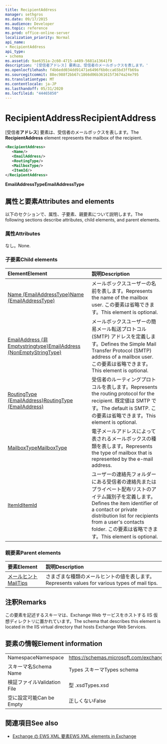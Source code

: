 ```yaml
---
title: RecipientAddress
manager: sethgros
ms.date: 09/17/2015
ms.audience: Developer
ms.topic: reference
ms.prod: office-online-server
localization_priority: Normal
api_name:
- RecipientAddress
api_type:
- schema
ms.assetid: 9ae6351a-2c60-4715-a489-5681a13641f9
description: '[受信者アドレス] 要素は、受信者のメールボックスを表します。'
ms.openlocfilehash: f4b6edd034dd91471e6496f6b0cca65bd3ffb69a
ms.sourcegitcommit: 88ec988f2bb67c1866d06b361615f3674a24e795
ms.translationtype: MT
ms.contentlocale: ja-JP
ms.lasthandoff: 05/31/2020
ms.locfileid: "44465850"
---
```

# <a name="recipientaddress"></a><span data-ttu-id="267cc-103">RecipientAddress</span><span class="sxs-lookup"><span data-stu-id="267cc-103">RecipientAddress</span></span>

<span data-ttu-id="267cc-104">[受信者**アドレス**] 要素は、受信者のメールボックスを表します。</span><span class="sxs-lookup"><span data-stu-id="267cc-104">The **RecipientAddress** element represents the mailbox of the recipient.</span></span> 
  
```xml
<RecipientAddress>
   <Name/>
   <EmailAddress/>
   <RoutingType/>
   <MailboxType/>
   <ItemId/>
</RecipientAddress>
```

 <span data-ttu-id="267cc-105">**EmailAddressType**</span><span class="sxs-lookup"><span data-stu-id="267cc-105">**EmailAddressType**</span></span>
## <a name="attributes-and-elements"></a><span data-ttu-id="267cc-106">属性と要素</span><span class="sxs-lookup"><span data-stu-id="267cc-106">Attributes and elements</span></span>

<span data-ttu-id="267cc-107">以下のセクションで、属性、子要素、親要素について説明します。</span><span class="sxs-lookup"><span data-stu-id="267cc-107">The following sections describe attributes, child elements, and parent elements.</span></span>
  
### <a name="attributes"></a><span data-ttu-id="267cc-108">属性</span><span class="sxs-lookup"><span data-stu-id="267cc-108">Attributes</span></span>

<span data-ttu-id="267cc-109">なし。</span><span class="sxs-lookup"><span data-stu-id="267cc-109">None.</span></span>
  
### <a name="child-elements"></a><span data-ttu-id="267cc-110">子要素</span><span class="sxs-lookup"><span data-stu-id="267cc-110">Child elements</span></span>

|<span data-ttu-id="267cc-111">**Element**</span><span class="sxs-lookup"><span data-stu-id="267cc-111">**Element**</span></span>|<span data-ttu-id="267cc-112">**説明**</span><span class="sxs-lookup"><span data-stu-id="267cc-112">**Description**</span></span>|
|:-----|:-----|
|[<span data-ttu-id="267cc-113">Name (EmailAddressType)</span><span class="sxs-lookup"><span data-stu-id="267cc-113">Name (EmailAddressType)</span></span>](name-emailaddresstype.md) <br/> |<span data-ttu-id="267cc-114">メールボックスユーザーの名前を表します。</span><span class="sxs-lookup"><span data-stu-id="267cc-114">Represents the name of the mailbox user.</span></span> <span data-ttu-id="267cc-115">この要素は省略できます。</span><span class="sxs-lookup"><span data-stu-id="267cc-115">This element is optional.</span></span>  <br/> |
|[<span data-ttu-id="267cc-116">EmailAddress (非 Emptystringtype)</span><span class="sxs-lookup"><span data-stu-id="267cc-116">EmailAddress (NonEmptyStringType)</span></span>](emailaddress-nonemptystringtype.md) <br/> |<span data-ttu-id="267cc-117">メールボックスユーザーの簡易メール転送プロトコル (SMTP) アドレスを定義します。</span><span class="sxs-lookup"><span data-stu-id="267cc-117">Defines the Simple Mail Transfer Protocol (SMTP) address of a mailbox user.</span></span> <span data-ttu-id="267cc-118">この要素は省略できます。</span><span class="sxs-lookup"><span data-stu-id="267cc-118">This element is optional.</span></span>  <br/> |
|[<span data-ttu-id="267cc-119">RoutingType (EmailAddress)</span><span class="sxs-lookup"><span data-stu-id="267cc-119">RoutingType (EmailAddress)</span></span>](routingtype-emailaddress.md) <br/> |<span data-ttu-id="267cc-120">受信者のルーティングプロトコルを表します。</span><span class="sxs-lookup"><span data-stu-id="267cc-120">Represents the routing protocol for the recipient.</span></span> <span data-ttu-id="267cc-121">既定値は SMTP です。</span><span class="sxs-lookup"><span data-stu-id="267cc-121">The default is SMTP.</span></span> <span data-ttu-id="267cc-122">この要素は省略できます。</span><span class="sxs-lookup"><span data-stu-id="267cc-122">This element is optional.</span></span>  <br/> |
|[<span data-ttu-id="267cc-123">MailboxType</span><span class="sxs-lookup"><span data-stu-id="267cc-123">MailboxType</span></span>](mailboxtype.md) <br/> |<span data-ttu-id="267cc-124">電子メールアドレスによって表されるメールボックスの種類を表します。</span><span class="sxs-lookup"><span data-stu-id="267cc-124">Represents the type of mailbox that is represented by the e-mail address.</span></span>  <br/> |
|[<span data-ttu-id="267cc-125">ItemId</span><span class="sxs-lookup"><span data-stu-id="267cc-125">ItemId</span></span>](itemid.md) <br/> |<span data-ttu-id="267cc-126">ユーザーの連絡先フォルダーにある受信者の連絡先またはプライベート配布リストのアイテム識別子を定義します。</span><span class="sxs-lookup"><span data-stu-id="267cc-126">Defines the item identifier of a contact or private distribution list for recipients from a user's contacts folder.</span></span> <span data-ttu-id="267cc-127">この要素は省略できます。</span><span class="sxs-lookup"><span data-stu-id="267cc-127">This element is optional.</span></span>  <br/> |
   
### <a name="parent-elements"></a><span data-ttu-id="267cc-128">親要素</span><span class="sxs-lookup"><span data-stu-id="267cc-128">Parent elements</span></span>

|<span data-ttu-id="267cc-129">**要素**</span><span class="sxs-lookup"><span data-stu-id="267cc-129">**Element**</span></span>|<span data-ttu-id="267cc-130">**説明**</span><span class="sxs-lookup"><span data-stu-id="267cc-130">**Description**</span></span>|
|:-----|:-----|
|[<span data-ttu-id="267cc-131">メールヒント</span><span class="sxs-lookup"><span data-stu-id="267cc-131">MailTips</span></span>](mailtips.md) <br/> |<span data-ttu-id="267cc-132">さまざまな種類のメールヒントの値を表します。</span><span class="sxs-lookup"><span data-stu-id="267cc-132">Represents values for various types of mail tips.</span></span>  <br/> |
   
## <a name="remarks"></a><span data-ttu-id="267cc-133">注釈</span><span class="sxs-lookup"><span data-stu-id="267cc-133">Remarks</span></span>

<span data-ttu-id="267cc-134">この要素を記述するスキーマは、Exchange Web サービスをホストする IIS 仮想ディレクトリに置かれています。</span><span class="sxs-lookup"><span data-stu-id="267cc-134">The schema that describes this element is located in the IIS virtual directory that hosts Exchange Web Services.</span></span>
  
## <a name="element-information"></a><span data-ttu-id="267cc-135">要素の情報</span><span class="sxs-lookup"><span data-stu-id="267cc-135">Element information</span></span>

|||
|:-----|:-----|
|<span data-ttu-id="267cc-136">Namespace</span><span class="sxs-lookup"><span data-stu-id="267cc-136">Namespace</span></span>  <br/> |https://schemas.microsoft.com/exchange/services/2006/types  <br/> |
|<span data-ttu-id="267cc-137">スキーマ名</span><span class="sxs-lookup"><span data-stu-id="267cc-137">Schema Name</span></span>  <br/> |<span data-ttu-id="267cc-138">Types スキーマ</span><span class="sxs-lookup"><span data-stu-id="267cc-138">Types schema</span></span>  <br/> |
|<span data-ttu-id="267cc-139">検証ファイル</span><span class="sxs-lookup"><span data-stu-id="267cc-139">Validation File</span></span>  <br/> |<span data-ttu-id="267cc-140">型 .xsd</span><span class="sxs-lookup"><span data-stu-id="267cc-140">Types.xsd</span></span>  <br/> |
|<span data-ttu-id="267cc-141">空に設定可能</span><span class="sxs-lookup"><span data-stu-id="267cc-141">Can be Empty</span></span>  <br/> |<span data-ttu-id="267cc-142">正しくない</span><span class="sxs-lookup"><span data-stu-id="267cc-142">False</span></span>  <br/> |
   
## <a name="see-also"></a><span data-ttu-id="267cc-143">関連項目</span><span class="sxs-lookup"><span data-stu-id="267cc-143">See also</span></span>



- [<span data-ttu-id="267cc-144">Exchange の EWS XML 要素</span><span class="sxs-lookup"><span data-stu-id="267cc-144">EWS XML elements in Exchange</span></span>](ews-xml-elements-in-exchange.md)

